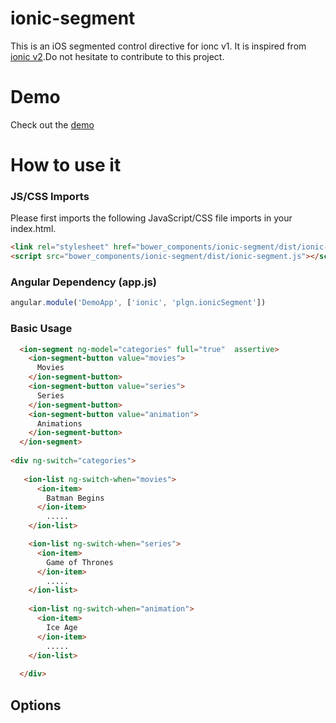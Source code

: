 # ionic-segment

This is an iOS segmented control directive for ionc v1. It is inspired from [ionic v2](http://ionicframework.com/docs/v2/components/#segment).Do not hesitate to contribute to this project.


# Demo
Check out the [demo](http://codepen.io/ihuseynoff/pen/dXOaZP)


# How to use it

### JS/CSS Imports 
Please first imports the following JavaScript/CSS file imports in your index.html.

```html
<link rel="stylesheet" href="bower_components/ionic-segment/dist/ionic-segment.css">
<script src="bower_components/ionic-segment/dist/ionic-segment.js"></script>
```


### Angular Dependency (app.js)

```javascript
angular.module('DemoApp', ['ionic', 'plgn.ionicSegment'])
```

### Basic Usage

```html
  <ion-segment ng-model="categories" full="true"  assertive>
    <ion-segment-button value="movies">
      Movies
    </ion-segment-button>
    <ion-segment-button value="series">
      Series
    </ion-segment-button>
    <ion-segment-button value="animation">
      Animations
    </ion-segment-button>
  </ion-segment>
 
<div ng-switch="categories">
  
   <ion-list ng-switch-when="movies">
      <ion-item>
        Batman Begins
      </ion-item>
        .....
    </ion-list>

    <ion-list ng-switch-when="series">
      <ion-item>
        Game of Thrones
      </ion-item>
        .....
    </ion-list>
    
    <ion-list ng-switch-when="animation">
      <ion-item>
        Ice Age
      </ion-item>
        .....
    </ion-list>
  
  </div>
  ```
## Options 



